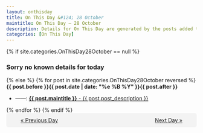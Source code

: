 ```yaml
---
layout: onthisday
title: On This Day &#124; 28 October
maintitle: On This Day — 28 October
description: Details for On This Day are generated by the posts added to the website so the content is subject to changes/updates over time.
categories: [On This Day]
---
```


{% if site.categories.OnThisDay28October == null %}
<h3>Sorry no known details for today</h3>
{% else %}
{% for post in site.categories.OnThisDay28October reversed %}
<strong>{{ post.before }}{{ post.date | date: "%e %B %Y" }}{{ post.after }}</strong>
<ul>
<li> ——: <a class="{{ post.class }}" href="{{ post.url }}"><strong>{{ post.maintitle }}</strong> - {{ post.post_description }}</a></li>
</ul>
{% endfor %}
{% endif %}

<div style="background-color: #f3f3f3; padding: 10px; border-radius: 5px; text-align: center; display: flex; justify-content: space-evenly;">
<a href="/onthisday/10/10-27">« Previous Day</a>
<span style="visibility:hidden;">[ Visit Leap Year February 29 ]</span>
<a href="/onthisday/10/10-29">Next Day »</a>
</div>
